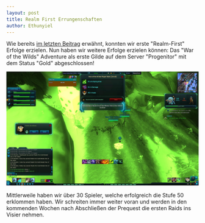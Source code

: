 ```yaml
---
layout: post
title: Realm First Errungenschaften
author: Ethunyiel
---
```

Wie bereits [im letzten Beitrag](http://brutal-dedication.de/2014/06/02/erste-erfolge-vermeldet.html) erwähnt, konnten wir erste "Realm-First" Erfolge erzielen. Nun haben wir weitere Erfolge erzielen können: Das "War of the Wilds" Adventure als erste Gilde auf dem Server "Progenitor" mit dem Status "Gold" abgeschlossen!

![war-of-the-wilds](/img/data/first-war-of-the-wilds.jpg)

Mittlerweile haben wir über 30 Spieler, welche erfolgreich die Stufe 50 erklommen haben. Wir schreiten immer weiter voran und werden in den kommenden Wochen nach Abschließen der Prequest die ersten Raids ins Visier nehmen.


